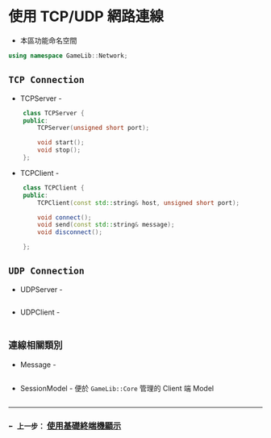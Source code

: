 # 使用 TCP/UDP 網路連線
- 本區功能命名空間
```cpp
using namespace GameLib::Network;
```



## `TCP Connection`
- TCPServer - 
```cpp
	class TCPServer {
	public:
		TCPServer(unsigned short port);

		void start();
		void stop();
	};
```

- TCPClient -
```cpp
	class TCPClient {
	public:
		TCPClient(const std::string& host, unsigned short port);

		void connect();
		void send(const std::string& message);
		void disconnect();

	};
```
## `UDP Connection`
- UDPServer - 
```cpp

```

- UDPClient -
```cpp

```
## `連線相關類別`
- Message - 
```cpp

```

- SessionModel - 便於 `GameLib::Core` 管理的 Client 端 Model
```cpp

```

---
### `⬅️ 上一步：` [使用基礎終端機顯示](docs/getting_started/step4.md)
